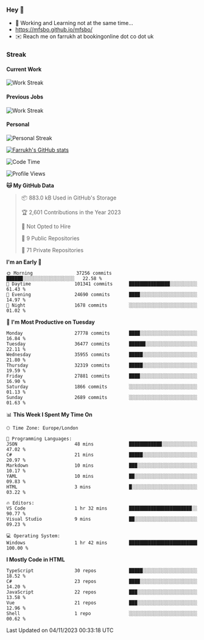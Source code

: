 ### Hey 👋

- 🏃 Working and Learning not at the same time...
- https://mfsbo.github.io/mfsbo/
- ✉️ Reach me on farrukh at bookingonline dot co dot uk

### Streak
#### Current Work
![Work Streak](https://streak-stats.demolab.com/?user=mfsbo)
#### Previous Jobs
![Work Streak](https://streak-stats.demolab.com/?user=farrukhcw)
#### Personal
![Personal Streak](https://streak-stats.demolab.com/?user=farrukhsubhani)

[![Farrukh's GitHub stats](https://github-readme-stats.vercel.app/api?username=mfsbo&hide=stars&count_private=true)](https://github.com/mfsbo/)

<!--START_SECTION:waka-->
![Code Time](http://img.shields.io/badge/Code%20Time-559%20hrs%2014%20mins-blue)

![Profile Views](http://img.shields.io/badge/Profile%20Views-0-blue)

**🐱 My GitHub Data** 

> 📦 883.0 kB Used in GitHub's Storage 
 > 
> 🏆 2,601 Contributions in the Year 2023
 > 
> 🚫 Not Opted to Hire
 > 
> 📜 9 Public Repositories 
 > 
> 🔑 71 Private Repositories 
 > 
**I'm an Early 🐤** 

```text
🌞 Morning                37256 commits       ██████░░░░░░░░░░░░░░░░░░░   22.58 % 
🌆 Daytime                101341 commits      ███████████████░░░░░░░░░░   61.43 % 
🌃 Evening                24690 commits       ████░░░░░░░░░░░░░░░░░░░░░   14.97 % 
🌙 Night                  1678 commits        ░░░░░░░░░░░░░░░░░░░░░░░░░   01.02 % 
```
📅 **I'm Most Productive on Tuesday** 

```text
Monday                   27778 commits       ████░░░░░░░░░░░░░░░░░░░░░   16.84 % 
Tuesday                  36477 commits       ██████░░░░░░░░░░░░░░░░░░░   22.11 % 
Wednesday                35955 commits       █████░░░░░░░░░░░░░░░░░░░░   21.80 % 
Thursday                 32319 commits       █████░░░░░░░░░░░░░░░░░░░░   19.59 % 
Friday                   27881 commits       ████░░░░░░░░░░░░░░░░░░░░░   16.90 % 
Saturday                 1866 commits        ░░░░░░░░░░░░░░░░░░░░░░░░░   01.13 % 
Sunday                   2689 commits        ░░░░░░░░░░░░░░░░░░░░░░░░░   01.63 % 
```


📊 **This Week I Spent My Time On** 

```text
🕑︎ Time Zone: Europe/London

💬 Programming Languages: 
JSON                     48 mins             ████████████░░░░░░░░░░░░░   47.02 % 
C#                       21 mins             █████░░░░░░░░░░░░░░░░░░░░   20.97 % 
Markdown                 10 mins             ███░░░░░░░░░░░░░░░░░░░░░░   10.17 % 
YAML                     10 mins             ██░░░░░░░░░░░░░░░░░░░░░░░   09.83 % 
HTML                     3 mins              █░░░░░░░░░░░░░░░░░░░░░░░░   03.22 % 

🔥 Editors: 
VS Code                  1 hr 32 mins        ███████████████████████░░   90.77 % 
Visual Studio            9 mins              ██░░░░░░░░░░░░░░░░░░░░░░░   09.23 % 

💻 Operating System: 
Windows                  1 hr 42 mins        █████████████████████████   100.00 % 
```

**I Mostly Code in HTML** 

```text
TypeScript               30 repos            █████░░░░░░░░░░░░░░░░░░░░   18.52 % 
C#                       23 repos            ████░░░░░░░░░░░░░░░░░░░░░   14.20 % 
JavaScript               22 repos            ███░░░░░░░░░░░░░░░░░░░░░░   13.58 % 
Vue                      21 repos            ███░░░░░░░░░░░░░░░░░░░░░░   12.96 % 
Shell                    1 repo              ░░░░░░░░░░░░░░░░░░░░░░░░░   00.62 % 
```




 Last Updated on 04/11/2023 00:33:18 UTC
<!--END_SECTION:waka-->
<!--
**mfsbo/mfsbo** is a ✨ _special_ ✨ repository because its `README.md` (this file) appears on your GitHub profile.

Here are some ideas to get you started:

- 🔭 I’m currently working on ...
- 🌱 I’m currently learning ...
- 👯 I’m looking to collaborate on ...
- 🤔 I’m looking for help with ...
- 💬 Ask me about ...
- 📫 How to reach me: ...
- 😄 Pronouns: ...
- ⚡ Fun fact: ...
-->
